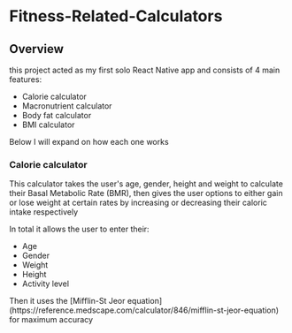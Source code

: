 # Fitness-Related-Calculators

## Overview

this project acted as my first solo React Native app and consists of 4 main features:

<ul>
  <li>Calorie calculator</li>
  <li>Macronutrient calculator</li>
  <li>Body fat calculator</li>
  <li>BMI calculator</li>
</ul>
Below I will expand on how each one works

### Calorie calculator

This calculator takes the user's age, gender, height and weight to calculate their Basal Metabolic Rate (BMR), then gives the user options to either gain or lose weight at certain rates by increasing or decreasing their caloric intake respectively

In total it allows the user to enter their:

<ul>
  <li>Age</li>
  <li>Gender</li>
  <li>Weight</li>
  <li>Height</li>
  <li>Activity level</li>
</ul>
Then it uses the [Mifflin-St Jeor equation](https://reference.medscape.com/calculator/846/mifflin-st-jeor-equation) for maximum accuracy
